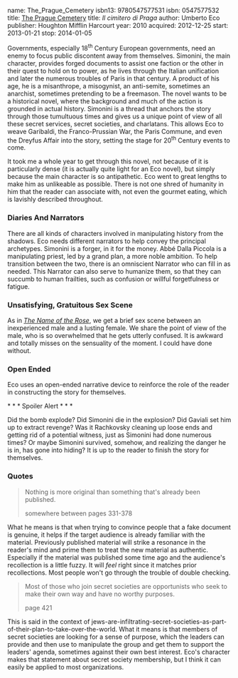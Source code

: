 name: The_Prague_Cemetery
isbn13: 9780547577531
isbn: 0547577532
title: [The Prague Cemetery](http://amzn.com/0547577532)
title: <i>Il cimitero di Praga</i>
author: Umberto Eco
publisher: Houghton Mifflin Harcourt
year: 2010
acquired: 2012-12-25
start: 2013-01-21
stop: 2014-01-05

Governments, especially 18<sup>th</sup> Century European governments, need an
enemy to focus public discontent away from themselves.  Simonini, the main
character, provides forged documents to assist one faction or the other in their
quest to hold on to power, as he lives through the Italian unification and later
the numerous troubles of Paris in that century.  A product of his age, he is a
misanthrope, a misogynist, an anti-semite, sometimes an anarchist, sometimes
pretending to be a freemason.  The novel wants to be a historical novel, where
the background and much of the action is grounded in actual history.  Simonini
is a thread that anchors the story through those tumultuous times and gives us a
unique point of view of all these secret services, secret societies, and
charlatans.  This allows Eco to weave Garibaldi, the Franco-Prussian War, the
Paris Commune, and even the Dreyfus Affair into the story, setting the stage for
20<sup>th</sup> Century events to come.

It took me a whole year to get through this novel, not because of it is
particularly dense (it is actually quite light for an Eco novel), but simply
because the main character is so antipathetic.  Eco went to great lengths to
make him as unlikeable as possible.  There is not one shred of humanity in him
that the reader can associate with, not even the gourmet eating, which is
lavishly described throughout.

### Diaries And Narrators

There are all kinds of characters involved in manipulating history from the
shadows.  Eco needs different narrators to help convey the principal archetypes.
Simonini is a forger, in it for the money.  Abb&eacute; Dalla Piccola is a
manipulating priest, led by a grand plan, a more noble ambition.  To help
transition between the two, there is an omniscient Narrator who can fill in as
needed.  This Narrator can also serve to humanize them, so that they can succumb
to human frailties, such as confusion or willful forgetfulness or fatigue.

### Unsatisfying, Gratuitous Sex Scene

As in _[The Name of the Rose](#Il_nome_della_rosa)_, we get a brief sex
scene between an inexperienced male and a lusting female.  We share the point of
view of the male, who is so overwhelmed that he gets utterly confused.  It is
awkward and totally misses on the sensuality of the moment.  I could have done
without.

### Open Ended

Eco uses an open-ended narrative device to reinforce the role of the reader in
constructing the story for themselves.

&ast; &ast; &ast; Spoiler Alert &ast; &ast; &ast;

Did the bomb explode?  Did Simonini die in the explosion?  Did Gaviali set him
up to extract revenge?  Was it Rachkovsky cleaning up loose ends and getting rid
of a potential witness, just as Simonini had done numerous times?  Or maybe
Simonini survived, somehow, and realizing the danger he is in, has gone into
hiding?  It is up to the reader to finish the story for themselves.

### Quotes

> Nothing is more original than something that's already been published.
> <footer>somewhere between pages 331-378</footer>

What he means is that when trying to convince people that a fake document is
genuine, it helps if the target audience is already familiar with the material.
Previously published material will strike a resonance in the reader's mind and
prime them to treat the new material as authentic.  Especially if the material
was published some time ago and the audience's recollection is a little fuzzy.
It will _feel_ right since it matches prior recollections.  Most people won't
go through the trouble of double checking.

> Most of those who join secret societies are opportunists who seek to make
> their own way and have no worthy purposes.
> <footer>page 421</footer>

This is said in the context of jews-are-infiltrating-secret-societies-as-part-of-their-plan-to-take-over-the-world.
What it means is that members of secret societies are looking for a sense of
purpose, which the leaders can provide and then use to manipulate the group and
get them to support the leaders' agenda, sometimes against their own best
interest.  Eco's character makes that statement about secret society membership,
but I think it can easily be applied to most organizations.
